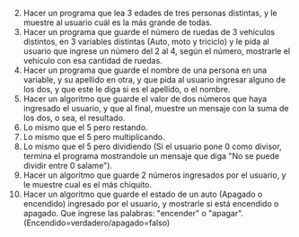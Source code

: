 2) Hacer un programa que lea 3 edades de tres personas distintas, y le muestre al usuario cuál es la más grande de todas.
3) Hacer un programa que guarde el número de ruedas de 3 vehículos distintos, en 3 variables distintas (Auto, moto y triciclo) y le pida al usuario que ingrese un número del 2 al 4, según el número, mostrarle el vehículo con esa cantidad de ruedas.
4) Hacer un programa que guarde el nombre de una persona en una variable, y su apellido en otra, y que pida al usuario ingresar alguno de los dos, y que este le diga si es el apellido, o el nombre.
5) Hacer un algoritmo que guarde el valor de dos números que haya ingresado el usuario, y que al final, muestre un mensaje con la suma de los dos, o sea, el resultado.
6) Lo mismo que el 5 pero restando.
7) Lo mismo que el 5 pero multiplicando.
8) Lo mismo que el 5 pero dividiendo (Si el usuario pone 0 como divisor, termina el programa mostrandole un mensaje que diga "No se puede dividir entre 0 salame").
9) Hacer un algoritmo que guarde 2 números ingresados por el usuario, y le muestre cual es el más chiquito.
10) Hacer un algoritmo que guarde el estado de un auto (Apagado o encendido) ingresado por el usuario, y mostrarle si está encendido o apagado. Que ingrese las palabras: "encender" o "apagar".  (Encendido=verdadero/apagado=falso)